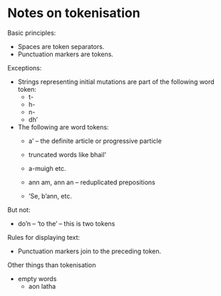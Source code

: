 # Notes on tokenisation

Basic principles:
- Spaces are token separators.
- Punctuation markers are tokens.

Exceptions:
- Strings representing initial mutations are part of the following word token: 
  - t-
  - h-
  - n-
  - dh’
- The following are word tokens:
  - a’ – the definite article or progressive particle
  
  - truncated words like bhail’
  - a-muigh etc.
  - ann am, ann an – reduplicated prepositions
  - ’Se, b’ann, etc.

But not:
- do’n – ‘to the’ – this is two tokens


Rules for displaying text:
- Punctuation markers join to the preceding token. 

Other things than tokenisation
- empty words
  - <null-prep> aon latha
